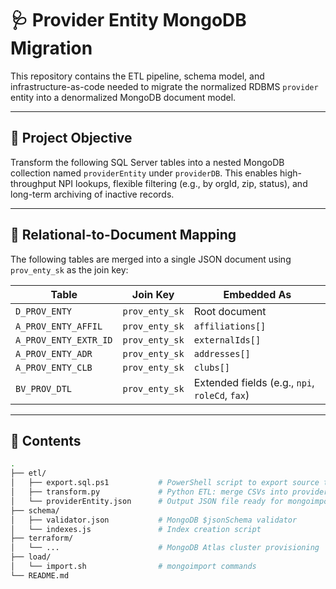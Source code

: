 # 🩺 Provider Entity MongoDB Migration

This repository contains the ETL pipeline, schema model, and infrastructure-as-code needed to migrate the normalized RDBMS `provider` entity into a denormalized MongoDB document model.

---

## 📌 Project Objective

Transform the following SQL Server tables into a nested MongoDB collection named `providerEntity` under `providerDB`. This enables high-throughput NPI lookups, flexible filtering (e.g., by orgId, zip, status), and long-term archiving of inactive records.

---

## 📂 Relational-to-Document Mapping

The following tables are merged into a single JSON document using `prov_enty_sk` as the join key:

| Table               | Join Key       | Embedded As                               |
|---------------------|----------------|--------------------------------------------|
| `D_PROV_ENTY`        | `prov_enty_sk` | Root document                              |
| `A_PROV_ENTY_AFFIL`  | `prov_enty_sk` | `affiliations[]`                           |
| `A_PROV_ENTY_EXTR_ID`| `prov_enty_sk` | `externalIds[]`                            |
| `A_PROV_ENTY_ADR`    | `prov_enty_sk` | `addresses[]`                              |
| `A_PROV_ENTY_CLB`    | `prov_enty_sk` | `clubs[]`                                  |
| `BV_PROV_DTL`        | `prov_enty_sk` | Extended fields (e.g., `npi`, `roleCd`, `fax`) |

---

## 🚀 Contents

```bash
.
├── etl/
│   ├── export.sql.ps1           # PowerShell script to export source tables to CSV
│   ├── transform.py             # Python ETL: merge CSVs into providerEntity JSON
│   └── providerEntity.json      # Output JSON file ready for mongoimport
├── schema/
│   ├── validator.json           # MongoDB $jsonSchema validator
│   └── indexes.js               # Index creation script
├── terraform/
│   └── ...                      # MongoDB Atlas cluster provisioning
├── load/
│   └── import.sh                # mongoimport commands
└── README.md
